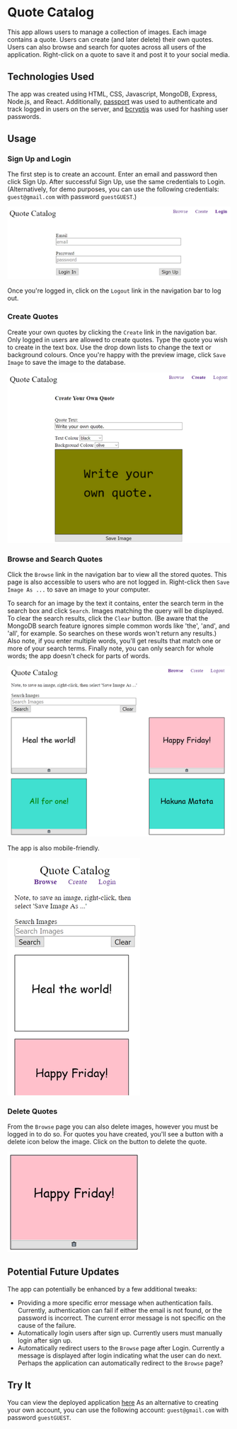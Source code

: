 
# Quote Catalog
This app allows users to manage a collection of images. Each image contains a quote. Users can create (and later delete) their own quotes. Users can also browse and search for quotes across all users of the application. Right-click on a quote to save it and post it to your social media.

## Technologies Used
The app was created using HTML, CSS, Javascript, MongoDB, Express, Node.js, and React. Additionally, [passport](http://www.passportjs.org/) was used to authenticate and track logged in users on the server, and [bcryptjs](https://www.npmjs.com/package/bcryptjs) was used for hashing user passwords.

## Usage
### Sign Up and Login
The first step is to create an account. Enter an email and password then click Sign Up. After successful Sign Up, use the same credentials to Login. (Alternatively, for demo purposes, you can use the following credentials: `guest@gmail.com` with password `guestGUEST`.)

![Login/Signup Screen](readme/login_screen.png)

Once you're logged in, click on the `Logout` link in the navigation bar to log out.

### Create Quotes
Create your own quotes by clicking the `Create` link in the navigation bar. Only logged in users are allowed to create quotes.
Type the quote you wish to create in the text box. Use the drop down lists to change the text or background colours. Once you're happy with the preview image, click `Save Image` to save the image to the database.

![Create Quote Screen](readme/create_screen.png)

### Browse and Search Quotes
Click the `Browse` link in the navigation bar to view all the stored quotes. This page is also accessible to users who are not logged in. Right-click then `Save Image As ...` to save an image to your computer.

To search for an image by the text it contains, enter the search term in the search box and click `Search`. Images matching the query will be displayed. To clear the search results, click the `Clear` button. (Be aware that the MongoDB search feature ignores simple common words like 'the', 'and', and 'all', for example. So searches on these words won't return any results.) Also note, if you enter multiple words, you'll get results that match one or more of your search terms. Finally note, you can only search for whole words; the app doesn't check for parts of words.

![Browse Screen](readme/browse_screen.png)

The app is also mobile-friendly.

![Browse Screen for mobile layouts](readme/mobile_layout.png)

### Delete Quotes
From the `Browse` page you can also delete images, however you must be logged in to do so. For quotes you have created, you'll see a button with a delete icon below the image. Click on the button to delete the quote.

![Delete Button](readme/delete_closeup.png)

## Potential Future Updates
The app can potentially be enhanced by a few additional tweaks:
* Providing a more specific error message when authentication fails. Currently, authentication can fail if either the email is not found, or the password is incorrect. The current error message is not specific on the cause of the failure.
* Automatically login users after sign up. Currently users must manually login after sign up.
* Automatically redirect users to the `Browse` page after Login. Currently a message is displayed after login indicating what the user can do next. Perhaps the application can automatically redirect to the `Browse` page?

## Try It
You can view the deployed application [here](https://quote-catalog-62587.herokuapp.com/)
As an alternative to creating your own account, you can use the following account: `guest@gmail.com` with password `guestGUEST`.
